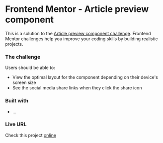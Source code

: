 # Frontend Mentor - Article preview component

This is a solution to the [Article preview component challenge](https://www.frontendmentor.io/challenges/article-preview-component-dYBN_pYFT). Frontend Mentor challenges help you improve your coding skills by building realistic projects.

### The challenge

Users should be able to:

- View the optimal layout for the component depending on their device's screen size
- See the social media share links when they click the share icon

### Built with

- ...

### Live URL

Check this project [online](https://ullavs.github.io/frontend-mentor/008/)
